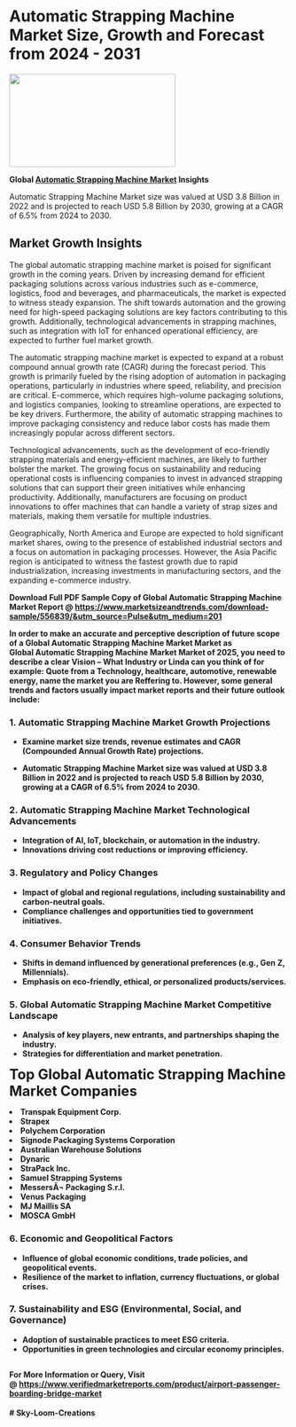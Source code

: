 <H1>Automatic Strapping Machine Market Size, Growth and Forecast from 2024 - 2031</H1><img class="aligncenter size-medium wp-image-584254" src="https://thirdeyenews.in/wp-content/uploads/2024/09/Global-Market-Research-300x168.jpeg" alt="" width="300" height="168" /><p><strong>Global&nbsp;<a href="https://www.marketsizeandtrends.com/download-sample/556839/&amp;utm_source=Pulse&amp;utm_medium=201">Automatic Strapping Machine Market</a> Insights</strong></p><p>Automatic Strapping Machine Market size was valued at USD 3.8 Billion in 2022 and is projected to reach USD 5.8 Billion by 2030, growing at a CAGR of 6.5% from 2024 to 2030.</p><p><h2>Market Growth Insights</h2> <p>The global automatic strapping machine market is poised for significant growth in the coming years. Driven by increasing demand for efficient packaging solutions across various industries such as e-commerce, logistics, food and beverages, and pharmaceuticals, the market is expected to witness steady expansion. The shift towards automation and the growing need for high-speed packaging solutions are key factors contributing to this growth. Additionally, technological advancements in strapping machines, such as integration with IoT for enhanced operational efficiency, are expected to further fuel market growth.</p> <p><strong></strong></p> <p>The automatic strapping machine market is expected to expand at a robust compound annual growth rate (CAGR) during the forecast period. This growth is primarily fueled by the rising adoption of automation in packaging operations, particularly in industries where speed, reliability, and precision are critical. E-commerce, which requires high-volume packaging solutions, and logistics companies, looking to streamline operations, are expected to be key drivers. Furthermore, the ability of automatic strapping machines to improve packaging consistency and reduce labor costs has made them increasingly popular across different sectors.</p> <p>Technological advancements, such as the development of eco-friendly strapping materials and energy-efficient machines, are likely to further bolster the market. The growing focus on sustainability and reducing operational costs is influencing companies to invest in advanced strapping solutions that can support their green initiatives while enhancing productivity. Additionally, manufacturers are focusing on product innovations to offer machines that can handle a variety of strap sizes and materials, making them versatile for multiple industries.</p> <p>Geographically, North America and Europe are expected to hold significant market shares, owing to the presence of established industrial sectors and a focus on automation in packaging processes. However, the Asia Pacific region is anticipated to witness the fastest growth due to rapid industrialization, increasing investments in manufacturing sectors, and the expanding e-commerce industry.</p> <p><strong></p><p><span class=""><strong>Download Full PDF Sample Copy of Global Automatic Strapping Machine Market Report</strong> @ <a href="https://www.marketsizeandtrends.com/download-sample/556839/&amp;utm_source=Pulse&amp;utm_medium=201" target="_blank">https://www.marketsizeandtrends.com/download-sample/556839/&amp;utm_source=Pulse&amp;utm_medium=201</a></span></p><p>In order to make an accurate and perceptive description of future scope of a Global&nbsp;Automatic Strapping Machine Market Market as Global&nbsp;Automatic Strapping Machine Market Market of 2025, you need to describe a clear Vision &ndash; What Industry or Linda can you think of for example: Quote from a Technology, healthcare, automotive, renewable energy, name the market you are Reffering to. However, some general trends and factors usually impact market reports and their future outlook include:</p><h3>1.&nbsp;<strong>Automatic Strapping Machine Market Growth Projections</strong></h3><ul><li>Examine market size trends, revenue estimates and CAGR (Compounded Annual Growth Rate) projections.</li><li><p>Automatic Strapping Machine Market size was valued at USD 3.8 Billion in 2022 and is projected to reach USD 5.8 Billion by 2030, growing at a CAGR of 6.5% from 2024 to 2030.</p></li></ul><h3>2.&nbsp;<strong>Automatic Strapping Machine Market Technological Advancements</strong></h3><ul><li>Integration of AI, IoT, blockchain, or automation in the industry.</li><li>Innovations driving cost reductions or improving efficiency.</li></ul><h3>3.&nbsp;<strong>Regulatory and Policy Changes</strong></h3><ul><li>Impact of global and regional regulations, including sustainability and carbon-neutral goals.</li><li>Compliance challenges and opportunities tied to government initiatives.</li></ul><h3>4.&nbsp;<strong>Consumer Behavior Trends</strong></h3><ul><li>Shifts in demand influenced by generational preferences (e.g., Gen Z, Millennials).</li><li>Emphasis on eco-friendly, ethical, or personalized products/services.</li></ul><h3>5.&nbsp;<strong>Global Automatic Strapping Machine Market Competitive Landscape</strong></h3><ul><li>Analysis of key players, new entrants, and partnerships shaping the industry.</li><li>Strategies for differentiation and market penetration.</li></ul><p data-pm-slice="1 1 []"><span style="color: inherit; font-family: inherit; font-size: 25px;">Top Global Automatic Strapping Machine Market Companies</span></p><div class="" data-test-id=""><p><li>Transpak Equipment Corp.</li><li> Strapex</li><li> Polychem Corporation</li><li> Signode Packaging Systems Corporation</li><li> Australian Warehouse Solutions</li><li> Dynaric</li><li> StraPack Inc.</li><li> Samuel Strapping Systems</li><li> MessersÃ¬ Packaging S.r.l.</li><li> Venus Packaging</li><li> MJ Maillis SA</li><li> MOSCA GmbH</li></p></div><h3>6.&nbsp;<strong>Economic and Geopolitical Factors</strong></h3><ul><li>Influence of global economic conditions, trade policies, and geopolitical events.</li><li>Resilience of the market to inflation, currency fluctuations, or global crises.</li></ul><h3>7.&nbsp;<strong>Sustainability and ESG (Environmental, Social, and Governance)</strong></h3><ul><li>Adoption of sustainable practices to meet ESG criteria.</li><li>Opportunities in green technologies and circular economy principles.</li></ul><h2><strong style="font-size: 14px;">For More Information or Query, Visit @&nbsp;</strong><a style="background-color: #ffffff; font-size: 14px;" href="https://www.marketsizeandtrends.com/report/automatic-strapping-machine-market/" target="_blank">https://www.verifiedmarketreports.com/product/airport-passenger-boarding-bridge-market</a></h2># Sky-Loom-Creations
